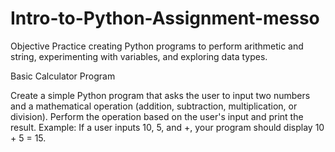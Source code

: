 # Intro-to-Python-Assignment-messo
Objective  Practice creating Python programs to perform arithmetic and string, experimenting with variables, and exploring data types.

Basic Calculator Program

Create a simple Python program that asks the user to input two numbers and a mathematical operation (addition, subtraction, multiplication, or division).
Perform the operation based on the user's input and print the result.
Example: If a user inputs 10, 5, and +, your program should display 10 + 5 = 15.
